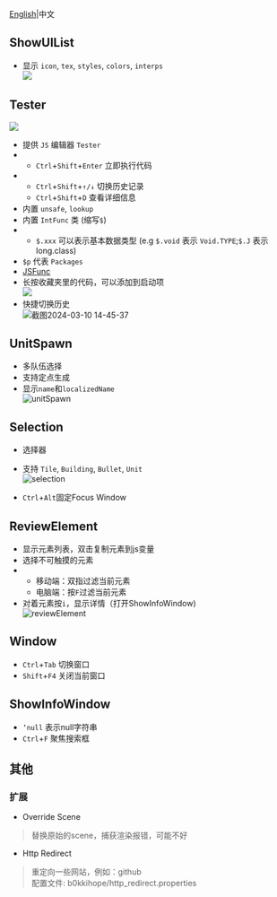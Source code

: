 [English](index_en.md)|中文

## ShowUIList

- 显示 `icon`, `tex`, `styles`, `colors`, `interps`\
![](https://github.com/I-hope1/mod-tools/blob/main/screenshots/UIList.png)


## Tester
![](../screenshots/tester.png)

- 提供 `JS` 编辑器 `Tester`
- - `Ctrl`+`Shift`+`Enter` 立即执行代码
- - `Ctrl`+`Shift`+`↑/↓` 切换历史记录
  - `Ctrl`+`Shift`+`D` 查看详细信息
- 内置 `unsafe`, `lookup`
- 内置 `IntFunc` 类 (缩写`$`)
- + `$.xxx` 可以表示基本数据类型 (e.g `$.void` 表示 `Void.TYPE`;`$.J` 表示 long.class)
- `$p` 代表 `Packages`
- [JSFunc](../src/modtools/utils/JSFunc.java)
- 长按收藏夹里的代码，可以添加到启动项<br>![](../screenshots/startup.png)
- 快捷切换历史<br>![截图2024-03-10 14-45-37](https://github.com/I-hope1/mod-tools/assets/78016895/4918af35-19af-4fab-b961-70bdc8679fe8)

## UnitSpawn

- 多队伍选择
- 支持定点生成
- 显示`name`和`localizedName`<br>![unitSpawn](../screenshots/unit_spawn.png)


## Selection
- 选择器
- 支持 `Tile`, `Building`, `Bullet`, `Unit`<br>![selection](../screenshots/selection.png)

- `Ctrl`+`Alt`固定Focus Window

## ReviewElement

- 显示元素列表，双击复制元素到js变量
- 选择不可触摸的元素
- + 移动端：双指过滤当前元素
  + 电脑端：按`F`过滤当前元素
- 对着元素按`i`，显示详情（打开ShowInfoWindow)<br>![reviewElement](../screenshots/review_element.png)

## Window

- `Ctrl`+`Tab` 切换窗口
- `Shift`+`F4` 关闭当前窗口

## ShowInfoWindow

- `‘null` 表示null字符串
- `Ctrl`+`F` 聚焦搜索框


## 其他
### 扩展

- Override Scene
> 替换原始的scene，捕获渲染报错，可能不好

- Http Redirect
> 重定向一些网站，例如：github\
> 配置文件: b0kkihope/http_redirect.properties
